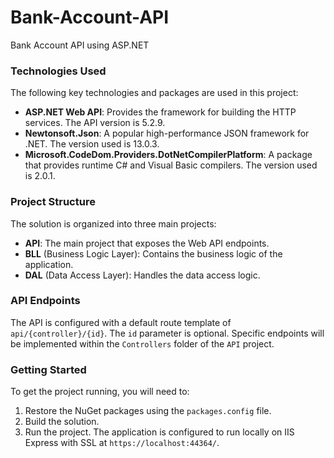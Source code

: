 # Bank-Account-API

Bank Account API using ASP.NET

### Technologies Used

The following key technologies and packages are used in this project:

- **ASP.NET Web API**: Provides the framework for building the HTTP services. The API version is 5.2.9.
- **Newtonsoft.Json**: A popular high-performance JSON framework for .NET. The version used is 13.0.3.
- **Microsoft.CodeDom.Providers.DotNetCompilerPlatform**: A package that provides runtime C# and Visual Basic compilers. The version used is 2.0.1.

### Project Structure

The solution is organized into three main projects:

- **API**: The main project that exposes the Web API endpoints.
- **BLL** (Business Logic Layer): Contains the business logic of the application.
- **DAL** (Data Access Layer): Handles the data access logic.

### API Endpoints

The API is configured with a default route template of `api/{controller}/{id}`. The `id` parameter is optional. Specific endpoints will be implemented within the `Controllers` folder of the `API` project.

### Getting Started

To get the project running, you will need to:

1.  Restore the NuGet packages using the `packages.config` file.
2.  Build the solution.
3.  Run the project. The application is configured to run locally on IIS Express with SSL at `https://localhost:44364/`.
